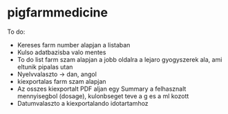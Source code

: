 # pigfarmmedicine

To do:
* Kereses farm number alapjan a listaban
* Kulso adatbazisba valo mentes
* To do list farm szam alapjan a jobb oldalra a lejaro gyogyszerek ala, ami eltunik pipalas utan
* Nyelvvalaszto -> dan, angol
* kiexportalas farm szam alapjan
* Az osszes kiexportalt PDF aljan egy Summary a felhasznalt mennyisegbol (dosage), kulonbseget teve a g es a ml kozott
* Datumvalaszto a kiexportalando idotartamhoz
